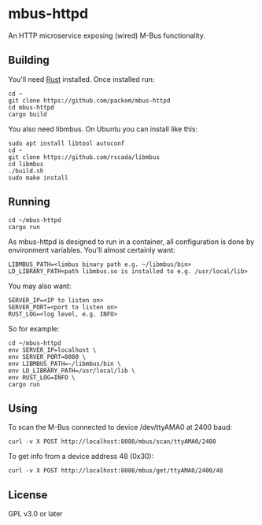 # mbus-httpd
An HTTP microservice exposing (wired) M-Bus functionality.

## Building

You'll need [Rust](https://www.rust-lang.org/tools/install) installed.  Once installed run:

```
cd ~
git clone https://github.com/packom/mbus-httpd
cd mbus-httpd
cargo build
```

You also need libmbus.  On Ubuntu you can install like this:

```
sudo apt install libtool autoconf
cd ~
git clone https://github.com/rscada/libmbus
cd libmbus
./build.sh
sudo make install
```

## Running

```
cd ~/mbus-httpd
cargo run
```

As mbus-httpd is designed to run in a container, all configuration is done by environment variables.  You'll almost certainly want:

```
LIBMBUS_PATH=<limbus binary path e.g. ~/libmbus/bin>
LD_LIBRARY_PATH<path libmbus.so is installed to e.g. /usr/local/lib>
```

You may also want:

```
SERVER_IP=<IP to listen on>
SERVER_PORT=<port to listen on>
RUST_LOG=<log level, e.g. INFO>
```

So for example:

```
cd ~/mbus-httpd
env SERVER_IP=localhost \
env SERVER_PORT=8080 \
env LIBMBUS_PATH=~/libmbus/bin \
env LD_LIBRARY_PATH=/usr/local/lib \
env RUST_LOG=INFO \
cargo run
```

## Using

To scan the M-Bus connected to device /dev/ttyAMA0 at 2400 baud:

```
curl -v X POST http://localhost:8080/mbus/scan/ttyAMA0/2400
```

To get info from a device address 48 (0x30):

```
curl -v X POST http://localhost:8080/mbus/get/ttyAMA0/2400/48
```

## License

GPL v3.0 or later
